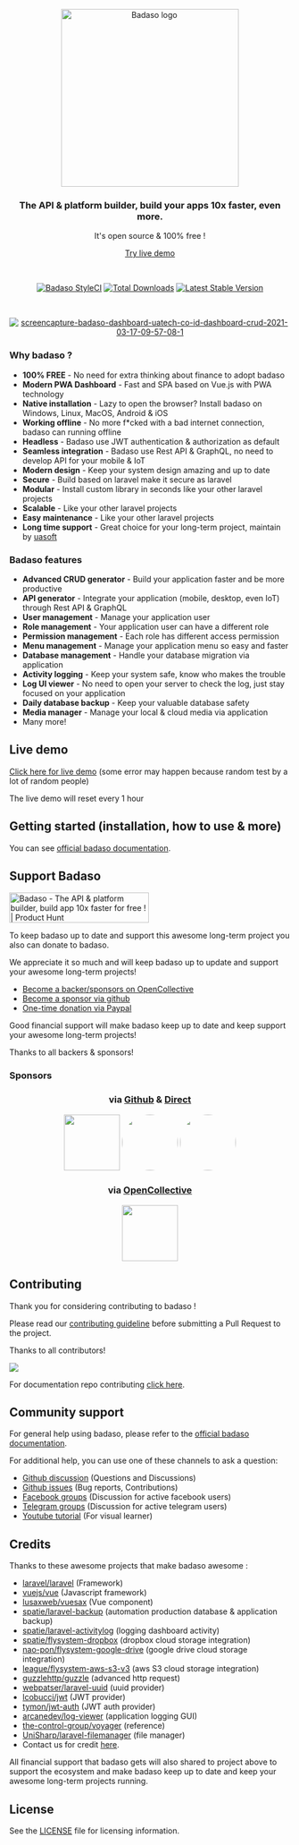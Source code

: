 <p align="center">
  <a href="https://badaso-docs.uatech.co.id/">
    <img src="https://i.ibb.co/tx2NJvD/LOGO-BADASO-5.png" width="318px" alt="Badaso logo" />
  </a>
</p>
<h3 align="center">The API & platform builder, build your apps 10x faster, even more.</h3>
<p align="center">It's open source & 100% free !</p>
<p align="center"><a href="#live-demo">Try live demo</a></p>
<br />

<p align="center">
<a href="https://github.styleci.io/repos/347838630"><img src="https://github.styleci.io/repos/347838630/shield" alt="Badaso StyleCI"></a>
<a href="https://packagist.org/packages/uasoft-indonesia/badaso"><img src="https://img.shields.io/packagist/dt/badaso/core" alt="Total Downloads"></a>
<a href="https://packagist.org/packages/uasoft-indonesia/badaso"><img src="https://img.shields.io/packagist/v/badaso/core" alt="Latest Stable Version"></a>
</p>


<br>

<p align="center">
  <a href="https://badaso-docs.uatech.co.id/">
    <img src="https://i.ibb.co/n6LwwRw/Screen-Shot-2021-07-29-at-11-30-41.png" alt="screencapture-badaso-dashboard-uatech-co-id-dashboard-crud-2021-03-17-09-57-08-1" />
  </a>
</p>

### Why badaso ?

- **100% FREE** - No need for extra thinking about finance to adopt badaso
- **Modern PWA  Dashboard** - Fast and SPA based on Vue.js with PWA technology
- **Native installation** - Lazy to open the browser? Install badaso on Windows, Linux, MacOS, Android & iOS 
- **Working offline** - No more f*cked with a bad internet connection, badaso can running offline
- **Headless** - Badaso use JWT authentication & authorization as default
- **Seamless integration** - Badaso use Rest API & GraphQL, no need to develop API for your mobile & IoT
- **Modern design** - Keep your system design amazing and up to date
- **Secure** - Build based on laravel make it secure as laravel
- **Modular** - Install custom library in seconds like your other laravel projects
- **Scalable** - Like your other laravel projects 
- **Easy maintenance** - Like your other laravel projects 
- **Long time support** - Great choice for your long-term project, maintain by [uasoft](https://soft.uatech.co.id)

### Badaso features 

- **Advanced CRUD generator** - Build your application faster and be more productive 
- **API generator** - Integrate your application (mobile, desktop, even IoT) through Rest API & GraphQL
- **User management** - Manage your application user 
- **Role management** - Your application user can have a different role
- **Permission management** - Each role has different access permission 
- **Menu management** - Manage your application menu so easy and faster 
- **Database management** - Handle your database migration via application 
- **Activity logging** - Keep your system safe, know who makes the trouble 
- **Log UI viewer** - No need to open your server to check the log, just stay focused on your application
- **Daily database backup** - Keep your valuable database safety 
- **Media manager** - Manage your local & cloud media via application 
- Many more!

## Live demo

<a href="https://badaso-demo.uatech.co.id" target="_blank">Click here for live demo</a> (some error may happen because random test by a lot of random people)

The live demo will reset every 1 hour

## Getting started (installation, how to use & more)

You can see <a href="https://badaso-docs.uatech.co.id" target="_blank">official badaso documentation</a>.

## Support Badaso

<a href="https://www.producthunt.com/posts/badaso?utm_source=badge-featured&utm_medium=badge&utm_souce=badge-badaso" target="_blank"><img src="https://api.producthunt.com/widgets/embed-image/v1/featured.svg?post_id=310331&theme=light" alt="Badaso - The API & platform builder, build app 10x faster for free ! | Product Hunt" style="width: 250px; height: 54px;" width="250" height="54" /></a>

To keep badaso up to date and support this awesome long-term project you also can donate to badaso.

We appreciate it so much and will keep badaso up to update and support your awesome long-term projects!

- [Become a backer/sponsors on OpenCollective](https://opencollective.com/badaso)
- [Become a sponsor via github](https://github.com/sponsors/uasoft-indonesia)
- [One-time donation via Paypal](https://paypal.me/rizkiheryandi)

Good financial support will make badaso keep up to date and keep support your awesome long-term projects!

Thanks to all backers & sponsors!

### Sponsors

<div align="center">
<h3>via <a href="https://github.com/sponsors/uasoft-indonesia">Github</a> & <a href="https://paypal.me/rizkiheryandi">Direct</a></h3>

<a href="https://persis.or.id" target="_blank"><img height="100px" src="https://i.postimg.cc/BvKwwg97/68747470733a2f2f692e706f7374696d672e63632f4e664776476438562f6c6f676f2d4b6f6d696e666f2d50502d50656d75.png"></a>
<a href="https://github.com/SiscaKohl" target="_blank"><img style="border-radius:50%" height="100px" src="https://avatars.githubusercontent.com/u/95972391?v=4"></a>
<a href="https://github.com/MelSakano" target="_blank"><img style="border-radius:50%" height="100px" src="https://avatars.githubusercontent.com/u/96273538?v=4"></a>
</div>

<div align="center">
<h3>via <a href="https://opencollective.com/badaso">OpenCollective</a></h3>

<a href="https://opencollective.com/badaso" target="_blank" rel="noopener noreferrer"><img src="https://opencollective.com/badaso/tiers/gold-backer/0/avatar.svg?sanitize=true" height="100px"></a>
</div>

## Contributing

Thank you for considering contributing to badaso ! 

Please read our [contributing guideline](./CONTRIBUTING.md) before submitting a Pull Request to the project.

Thanks to all contributors!

<a href="https://github.com/uasoft-indonesia/badaso/graphs/contributors"><img src="https://contrib.rocks/image?repo=uasoft-indonesia/badaso" /></a>

For documentation repo contributing [click here](https://github.com/uasoft-indonesia/badaso-documentation).

## Community support

For general help using badaso, please refer to the [official badaso documentation](https://badaso-docs.uatech.co.id/docs/). 

For additional help, you can use one of these channels to ask a question:

- [Github discussion](https://github.com/uasoft-indonesia/badaso/discussions) (Questions and Discussions)
- [Github issues](https://github.com/uasoft-indonesia/badaso/issues) (Bug reports, Contributions)
- [Facebook groups](https://facebook.com/groups/badaso) (Discussion for active facebook users)
- [Telegram groups](https://t.me/badaso_developers) (Discussion for active telegram users)
- [Youtube tutorial](https://youtube.com/playlist?list=PLO-UCDr2KEwPZPeQvjLmj-RVfNHycttPl) (For visual learner)

## Credits

Thanks to these awesome projects that make badaso awesome :

- [laravel/laravel](https://github.com/laravel/laravel) (Framework)
- [vuejs/vue](https://github.com/vuejs/vue) (Javascript framework)
- [lusaxweb/vuesax](https://github.com/lusaxweb/vuesax) (Vue component)
- [spatie/laravel-backup](https://github.com/spatie/laravel-backup) (automation production database & application backup)
- [spatie/laravel-activitylog](https://github.com/spatie/laravel-activitylog) (logging dashboard activity)
- [spatie/flysystem-dropbox](https://github.com/spatie/flysystem-dropbox) (dropbox cloud storage integration)
- [nao-pon/flysystem-google-drive](https://github.com/nao-pon/flysystem-google-drive) (google drive cloud storage integration)
- [league/flysystem-aws-s3-v3](https://github.com/league/flysystem-aws-s3-v3) (aws S3 cloud storage integration)
- [guzzlehttp/guzzle](https://github.com/guzzlehttp/guzzle) (advanced http request)
- [webpatser/laravel-uuid](https://github.com/webpatser/laravel-uuid) (uuid provider)
- [lcobucci/jwt](https://github.com/lcobucci/jwt) (JWT provider)
- [tymon/jwt-auth](https://github.com/tymon/jwt-auth) (JWT auth provider)
- [arcanedev/log-viewer](https://github.com/arcanedev/log-viewer]) (application logging GUI)
- [the-control-group/voyager](https://github.com/the-control-group/voyager) (reference)
- [UniSharp/laravel-filemanager](https://github.com/UniSharp/laravel-filemanager) (file manager)
- Contact us for credit [here](https://t.me/rizkiheryandi).

All financial support that badaso gets will also shared to project above to support the ecosystem and make badaso keep up to date and keep your awesome long-term projects running.

## License

See the [LICENSE](./LICENSE) file for licensing information.
